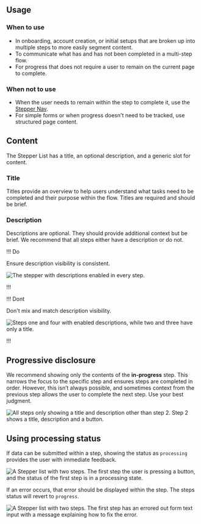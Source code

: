 ## Usage

### When to use

- In onboarding, account creation, or initial setups that are broken up into multiple steps to more easily segment content.
- To communicate what has and has not been completed in a multi-step flow.
- For progress that does not require a user to remain on the current page to complete.

### When not to use

- When the user needs to remain within the step to complete it, use the [Stepper Nav](/components/stepper/nav).
- For simple forms or when progress doesn't need to be tracked, use structured page content.

## Content

The Stepper List has a title, an optional description, and a generic slot for content.

### Title

Titles provide an overview to help users understand what tasks need to be completed and their purpose within the flow. Titles are required and should be brief.

### Description

Descriptions are optional. They should provide additional context but be brief. We recommend that all steps either have a description or do not.

!!! Do

Ensure description visibility is consistent.

![The stepper with descriptions enabled in every step.](/assets/components/stepper/list/stepper-list-description-do.png)

!!!

!!! Dont

Don't mix and match description visibility.

![Steps one and four with enabled descriptions, while two and three have only a title.](/assets/components/stepper/list/stepper-list-description-dont.png)

!!!

## Progressive disclosure

We recommend showing only the contents of the **in-progress** step. This narrows the focus to the specific step and ensures steps are completed in order. However, this isn’t always possible, and sometimes context from the previous step allows the user to complete the next step. Use your best judgment.

![All steps only showing a title and description other than step 2. Step 2 shows a title, description and a button.](/assets/components/stepper/list/stepper-list-progressive-disclosure.png)

## Using processing status

If data can be submitted within a step, showing the status as `processing` provides the user with immediate feedback.

![A Stepper list with two steps. The first step the user is pressing a button, and the status of the first step is in a processing state.](/assets/components/stepper/list/stepper-list-processing-status.png)

If an error occurs, that error should be displayed within the step. The steps status will revert to `progress`.

![A Stepper list with two steps. The first step has an errored out form text input with a message explaining how to fix the error.](/assets/components/stepper/list/stepper-list-processing-status-errored.png)